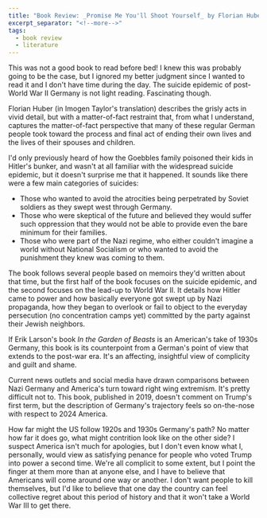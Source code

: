 ```yaml
---
title: "Book Review: _Promise Me You'll Shoot Yourself_ by Florian Huber"
excerpt_separator: "<!--more-->"
tags:
  - book review
  - literature
---
```


This was not a good book to read before bed! I knew this was probably going to be the case, but I ignored my better judgment since I wanted to read it and I don't have time during the day. The suicide epidemic of post-World War II Germany is not light reading. Fascinating though.

Florian Huber (in Imogen Taylor's translation) describes the grisly acts in vivid detail, but with a matter-of-fact restraint that, from what I understand, captures the matter-of-fact perspective that many of these regular German people took toward the process and final act of ending their own lives and the lives of their spouses and children.

I'd only previously heard of how the Goebbles family poisoned their kids in Hitler's bunker, and wasn't at all familiar with the widespread suicide epidemic, but it doesn't surprise me that it happened. It sounds like there were a few main categories of suicides:

- Those who wanted to avoid the atrocities being perpetrated by Soviet soldiers as they swept west through Germany.
- Those who were skeptical of the future and believed they would suffer such oppression that they would not be able to provide even the bare minimum for their families.
- Those who were part of the Nazi regime, who either couldn't imagine a world without National Socialism or who wanted to avoid the punishment they knew was coming to them.

The book follows several people based on memoirs they'd written about that time, but the first half of the book focuses on the suicide epidemic, and the second focuses on the lead-up to World War II. It details how Hitler came to power and how basically everyone got swept up by Nazi propaganda, how they began to overlook or fail to object to the everyday persecution (no concentration camps yet) committed by the party against their Jewish neighbors.

If Erik Larson's book *In the Garden of Beasts* is an American's take of 1930s Germany, this book is its counterpoint from a German's point of view that extends to the post-war era. It's an affecting, insightful view of complicity and guilt and shame.

Current news outlets and social media have drawn comparisons between Nazi Germany and America's turn toward right wing extremism. It's pretty difficult not to. This book, published in 2019, doesn't comment on Trump's first term, but the description of Germany's trajectory feels so on-the-nose with respect to 2024 America.

How far might the US follow 1920s and 1930s Germany's path? No matter how far it does go, what might contrition look like on the other side? I suspect America isn't much for apologies, but I don't even know what I, personally, would view as satisfying penance for people who voted Trump into power a second time. We're all complicit to some extent, but I point the finger at them more than at anyone else, and I have to believe that Americans will come around one way or another. I don't want people to kill themselves, but I'd like to believe that one day the country can feel collective regret about this period of history and that it won't take a World War III to get there.